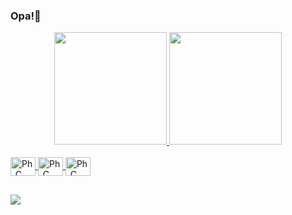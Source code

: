 ### Opa!👋

<div align="center">
  <a href="https://github.com/paulohenrique04">
  <img height="180em" src="https://github-readme-stats.vercel.app/api?username=paulohenrique04&show_icons=true&theme=dark&include_all_commits=true&count_private=true"/>
  <img height="180em" src="https://github-readme-stats.vercel.app/api/top-langs/?username=paulohenrique04&layout=compact&langs_count=7&theme=dark"/>
</div>

<div style="display: inline_block"><br>
 <img align="center" alt="Ph_C" height="30" width="40" src="https://cdn.jsdelivr.net/gh/devicons/devicon/icons/c/c-original.svg">
 <img align="center" alt="Ph_C" height="30" width="40" src="https://cdn.jsdelivr.net/gh/devicons/devicon/icons/cplusplus/cplusplus-original.svg">
 <img align="center" alt="Ph_C" height="30" width="40" src="https://cdn.jsdelivr.net/gh/devicons/devicon/icons/java/java-original.svg" />
</div>

##

<div>
</a> 
  <a href = "mailto:paulohab2004@gmail.com"><img src="https://img.shields.io/badge/Gmail-D14836?style=for-the-badge&logo=gmail&logoColor=white" target="_blank"></a>
</div>



            
         
